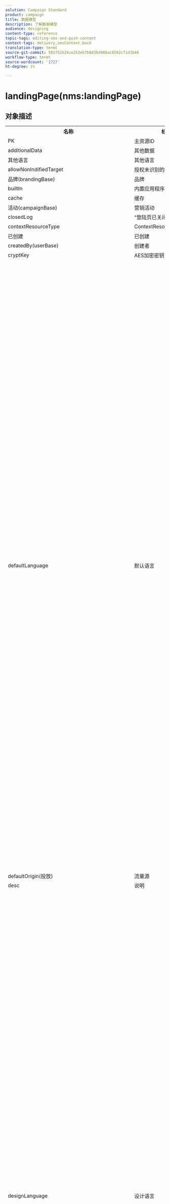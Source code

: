 ```yaml
---
solution: Campaign Standard
product: campaign
title: 数据模型
description: 了解数据模型
audience: designing
content-type: reference
topic-tags: editing-sms-and-push-content
context-tags: delivery,smsContent,back
translation-type: tm+mt
source-git-commit: 501f52624ce253eb7b0d36d908ac8502cf1d3b48
workflow-type: tm+mt
source-wordcount: '1727'
ht-degree: 1%

---
```



# landingPage(nms:landingPage)

## 对象描述

<table>
      <tr>
         <th>名称</th>
         <th>标签</th>
         <th>类型（长度）</th>
         <th>明细列表值</th>
      </tr>
      <tr>
         <td>PK</td>
         <td>主资源ID</td>
         <td>字符串 </td>
         <td> </td>
      </tr>
      <tr>
         <td>additionalData</td>
         <td>其他数据</td>
         <td>collection </td>
         <td> </td>
      </tr>
      <tr>
         <td>其他语言</td>
         <td>其他语言</td>
         <td>项目 </td>
         <td> </td>
      </tr>
      <tr>
         <td>allowNonIndifiedTarget</td>
         <td>授权未识别的访客</td>
         <td>布尔 </td>
         <td> </td>
      </tr>
      <tr>
         <td>品牌(brandingBase)</td>
         <td>品牌</td>
         <td>链接 </td>
         <td> </td>
      </tr>
      <tr>
         <td>builtIn</td>
         <td>内置应用程序对象</td>
         <td>布尔 </td>
         <td> </td>
      </tr>
      <tr>
         <td>cache</td>
         <td>缓存</td>
         <td>字符串 </td>
         <td> </td>
      </tr>
      <tr>
         <td>活动(campaignBase)</td>
         <td>营销活动</td>
         <td>链接 </td>
         <td> </td>
      </tr>
      <tr>
         <td>closedLog</td>
         <td>“登陆页已关闭”日志</td>
         <td>字符串 </td>
         <td> </td>
      </tr>
      <tr>
         <td>contextResourceType</td>
         <td>ContextResourceType</td>
         <td>字符串 </td>
         <td> </td>
      </tr>
      <tr>
         <td>已创建</td>
         <td>已创建</td>
         <td>日期 </td>
         <td> </td>
      </tr>
      <tr>
         <td>createdBy(userBase)</td>
         <td>创建者</td>
         <td>链接 </td>
         <td> </td>
      </tr>
      <tr>
         <td>cryptKey</td>
         <td>AES加密密钥</td>
         <td>字符串(64)</td>
         <td> </td>
      </tr>
      <tr>
         <td>defaultLanguage</td>
         <td>默认语言</td>
         <td>明细列表（字符串）(255)</td>
         <td>
            <ul>
               <li>希腊语 — 埃尔 — 埃尔</li>
               <li>英语 — en - en</li>
               <li>中文 — zh - zh</li>
               <li>法语（法国） — fr_FR - fr_FR</li>
               <li>越南语 — 六 — 六</li>
               <li>葡萄牙语（葡萄牙） — pt_PT - pt_PT</li>
               <li>意大利语（意大利） — it_IT - it_IT</li>
               <li>意大利语</li>
               <li>荷兰语（比利时） — nl_BE - nl_BE</li>
               <li>挪威语（挪威） — no_NO - no_NO</li>
               <li>荷兰语（荷兰） — nl_NL - nl_NL</li>
               <li>阿拉伯语 — ar-ar</li>
               <li>英语（美国） — en_US - en_US</li>
               <li>爱尔兰语 — 加 — 加</li>
               <li>捷克语 — cs- cs</li>
               <li>爱沙尼亚语 — et- et</li>
               <li>印度尼西亚语 — id - id</li>
               <li>西班牙语 — es- es</li>
               <li>俄语 — ru - ru</li>
               <li>荷兰语 — nl - nl</li>
               <li>瓦隆 — 瓦瓦 — 瓦</li>
               <li>葡萄牙语 — pt - pt</li>
               <li>法语（比利时） — fr_BE - fr_BE</li>
               <li>拉脱维亚语 — lv - lv</li>
               <li>立陶宛语 — lt-lt</li>
               <li>泰语 — 第 — 第</li>
               <li>英语（英国） — en_GB - en_GB</li>
               <li>法语 — fr - fr</li>
               <li>葡萄牙语（巴西） — pt_BR - pt_BR</li>
               <li>德语 — 德 — 德</li>
               <li>丹麦语 — 达 — 达</li>
               <li>芬兰语 — fi - fi</li>
               <li>匈牙利语 — 胡 — 胡</li>
               <li>瑞典语（芬兰） — sv_FI - sv_FI</li>
               <li>日语 — ja - ja</li>
               <li>希伯来</li>
               <li>朝鲜语 — 高 — 高</li>
               <li>瑞典语 — sv-sv</li>
               <li>瑞典语（瑞典语） — sv_SE - sv_SE</li>
               <li>斯洛伐克语 — sk - sk</li>
               <li>马耳他语 — mt- mt</li>
               <li>意大利语（瑞士） — it_CH - it_CH</li>
               <li>波兰语 — pl-pl</li>
               <li>Slovene - sl - sl</li>
               <li>无效值 — __Invalid_value__ - __Invalid_value__</li>
            </ul>
         </td>
      </tr>
      <tr>
         <td>defaultOrigin(投放)</td>
         <td>流量源</td>
         <td>链接 </td>
         <td> </td>
      </tr>
      <tr>
         <td>desc</td>
         <td>说明</td>
         <td>string(512)</td>
         <td> </td>
      </tr>
      <tr>
         <td>designLanguage</td>
         <td>设计语言</td>
         <td>明细列表（字符串）(255)</td>
         <td>
            <ul>
               <li>希腊语 — 埃尔 — 埃尔</li>
               <li>英语 — en - en</li>
               <li>中文 — zh - zh</li>
               <li>法语（法国） — fr_FR - fr_FR</li>
               <li>越南语 — 六 — 六</li>
               <li>葡萄牙语（葡萄牙） — pt_PT - pt_PT</li>
               <li>意大利语（意大利） — it_IT - it_IT</li>
               <li>意大利语</li>
               <li>荷兰语（比利时） — nl_BE - nl_BE</li>
               <li>挪威语（挪威） — no_NO - no_NO</li>
               <li>荷兰语（荷兰） — nl_NL - nl_NL</li>
               <li>阿拉伯语 — ar-ar</li>
               <li>英语（美国） — en_US - en_US</li>
               <li>爱尔兰语 — 加 — 加</li>
               <li>捷克语 — cs- cs</li>
               <li>爱沙尼亚语 — et- et</li>
               <li>印度尼西亚语 — id - id</li>
               <li>西班牙语 — es- es</li>
               <li>俄语 — ru - ru</li>
               <li>荷兰语 — nl - nl</li>
               <li>瓦隆 — 瓦瓦 — 瓦</li>
               <li>葡萄牙语 — pt - pt</li>
               <li>法语（比利时） — fr_BE - fr_BE</li>
               <li>拉脱维亚语 — lv - lv</li>
               <li>立陶宛语 — lt-lt</li>
               <li>泰语 — 第 — 第</li>
               <li>英语（英国） — en_GB - en_GB</li>
               <li>法语 — fr - fr</li>
               <li>葡萄牙语（巴西） — pt_BR - pt_BR</li>
               <li>德语 — 德 — 德</li>
               <li>丹麦语 — 达 — 达</li>
               <li>芬兰语 — fi - fi</li>
               <li>匈牙利语 — 胡 — 胡</li>
               <li>瑞典语（芬兰） — sv_FI - sv_FI</li>
               <li>日语 — ja - ja</li>
               <li>希伯来</li>
               <li>朝鲜语 — 高 — 高</li>
               <li>瑞典语 — sv-sv</li>
               <li>瑞典语（瑞典语） — sv_SE - sv_SE</li>
               <li>斯洛伐克语 — sk - sk</li>
               <li>马耳他语 — mt- mt</li>
               <li>意大利语（瑞士） — it_CH - it_CH</li>
               <li>波兰语 — pl-pl</li>
               <li>Slovene - sl - sl</li>
               <li>无效值 — __Invalid_value__ - __Invalid_value__</li>
            </ul>
         </td>
      </tr>
      <tr>
         <td>dynamicService</td>
         <td>动态服务</td>
         <td>布尔 </td>
         <td> </td>
      </tr>
      <tr>
         <td>结束</td>
         <td>过期日期</td>
         <td>日期 </td>
         <td> </td>
      </tr>
      <tr>
         <td>errorContextResourceType</td>
         <td>ErrorContextResourceType</td>
         <td>字符串 </td>
         <td> </td>
      </tr>
      <tr>
         <td>errorPage</td>
         <td>错误页</td>
         <td>项目 </td>
         <td> </td>
      </tr>
      <tr>
         <td>geoUnit(geoUnitBase)</td>
         <td>地理单位</td>
         <td>链接 </td>
         <td> </td>
      </tr>
      <tr>
         <td>htmlPage</td>
         <td>页面</td>
         <td>collection </td>
         <td> </td>
      </tr>
      <tr>
         <td>identificationByUrlParam</td>
         <td>按URL参数标识</td>
         <td>布尔 </td>
         <td> </td>
      </tr>
      <tr>
         <td>inactiveUrlRedirection</td>
         <td>重定向URL</td>
         <td>string(4096)</td>
         <td> </td>
      </tr>
      <tr>
         <td>isExternal</td>
         <td>是外部资源</td>
         <td>布尔 </td>
         <td> </td>
      </tr>
      <tr>
         <td>isTemplate</td>
         <td>模板</td>
         <td>布尔 </td>
         <td> </td>
      </tr>
      <tr>
         <td>作业</td>
         <td>作业</td>
         <td>collection </td>
         <td> </td>
      </tr>
      <tr>
         <td>jobLogs</td>
         <td>日志</td>
         <td>collection </td>
         <td> </td>
      </tr>
      <tr>
         <td>标签</td>
         <td>标签</td>
         <td>string(128)</td>
         <td> </td>
      </tr>
      <tr>
         <td>lastModified</td>
         <td>上次修改时间</td>
         <td>日期 </td>
         <td> </td>
      </tr>
      <tr>
         <td>loadingFilter(queryFilterBase)</td>
         <td>正在加载键</td>
         <td>链接 </td>
         <td> </td>
      </tr>
      <tr>
         <td>loadingFilterMapping</td>
         <td>加载键的参数</td>
         <td>collection </td>
         <td> </td>
      </tr>
      <tr>
         <td>logicalStatus</td>
         <td>执行状态</td>
         <td>明细列表（字符串）(255)</td>
         <td>
            <ul>
               <li>进行中 — 已启动 — 已启动</li>
               <li>编辑 — 版本 — 版本</li>
               <li>完成 — 完成 — 完成</li>
               <li>警告 — 警告 — 警告</li>
               <li>错误 — 错误 — 错误</li>
               <li>无效值 — __Invalid_value__ - __Invalid_value__</li>
            </ul>
         </td>
      </tr>
      <tr>
         <td>messageAction</td>
         <td>开始发送消息</td>
         <td>布尔 </td>
         <td> </td>
      </tr>
      <tr>
         <td>messageActionDelivery(deliveryMCTemplateBase)</td>
         <td>事务性消息</td>
         <td>链接 </td>
         <td> </td>
      </tr>
      <tr>
         <td>modifiedBy(userBase)</td>
         <td>修改者</td>
         <td>链接 </td>
         <td> </td>
      </tr>
      <tr>
         <td>name</td>
         <td>ID</td>
         <td>字符串(64)</td>
         <td> </td>
      </tr>
      <tr>
         <td>orgUnit(orgUnitBase)</td>
         <td>组织单位</td>
         <td>链接 </td>
         <td> </td>
      </tr>
      <tr>
         <td>预填</td>
         <td>预载访客数据</td>
         <td>布尔 </td>
         <td> </td>
      </tr>
      <tr>
         <td>项目(programBase)</td>
         <td>项目</td>
         <td>链接 </td>
         <td> </td>
      </tr>
      <tr>
         <td>publicUrl</td>
         <td>公共URL</td>
         <td>字符串 </td>
         <td> </td>
      </tr>
      <tr>
         <td>publicationDate</td>
         <td>发布日期</td>
         <td>日期 </td>
         <td> </td>
      </tr>
      <tr>
         <td>reconsiblitionFilter(queryFilterBase)</td>
         <td>合并关键项</td>
         <td>链接 </td>
         <td> </td>
      </tr>
      <tr>
         <td>reconsiblitionFilterMapping</td>
         <td>合并关键项参数</td>
         <td>collection </td>
         <td> </td>
      </tr>
      <tr>
         <td>reconsiblitionUpdateStrategy</td>
         <td>更新战略</td>
         <td>明细列表（字节） </td>
         <td>
            <ul>
               <li>更新 — updateTarget - 1</li>
               <li>未授权 — 未授权 — 0</li>
               <li>无效值 — __Invalid_value__ - __Invalid_value__</li>
            </ul>
         </td>
      </tr>
      <tr>
         <td>服务(serviceBase)</td>
         <td>订阅服务</td>
         <td>链接 </td>
         <td> </td>
      </tr>
      <tr>
         <td>specificAction</td>
         <td>特定操作</td>
         <td>明细列表（字节） </td>
         <td>
            <ul>
               <li>黑名单 — 黑名单 — 3</li>
               <li>无特定操作 — 无 — 0</li>
               <li>退订-退订- 2</li>
               <li>无效值 — __Invalid_value__ - __Invalid_value__</li>
               <li>订阅-订阅- 1</li>
            </ul>
         </td>
      </tr>
      <tr>
         <td>开始</td>
         <td>部署日期</td>
         <td>日期 </td>
         <td> </td>
      </tr>
      <tr>
         <td>状态</td>
         <td>状态</td>
         <td>明细列表（字节） </td>
         <td>
            <ul>
               <li>编辑 — 编辑 — 0</li>
               <li>发布失败 — 失败 — 99</li>
               <li>已关闭 — 已关闭 — 20</li>
               <li>无效值 — __Invalid_value__ - __Invalid_value__</li>
               <li>在线 — 已打开 — 10</li>
            </ul>
         </td>
      </tr>
      <tr>
         <td>targetResource</td>
         <td>定位维度</td>
         <td>string(255)</td>
         <td> </td>
      </tr>
      <tr>
         <td>模板(landingPage)</td>
         <td>登陆页模板</td>
         <td>链接 </td>
         <td> </td>
      </tr>
      <tr>
         <td>testUrl</td>
         <td>测试URL</td>
         <td>字符串 </td>
         <td> </td>
      </tr>
      <tr>
         <td>缩略图</td>
         <td>缩略图</td>
         <td>string(255)</td>
         <td> </td>
      </tr>
      <tr>
         <td>时区</td>
         <td>时区</td>
         <td>明细列表（字符串）(64)</td>
         <td>
            <ul>
               <li>(GMT-02:00)中大西洋 — 大西洋 — 南乔治亚 — 大西洋/南乔治亚</li>
               <li>(GMT+02:00)安曼 — 亚洲_安曼 — 亚洲/安曼</li>
               <li>(GMT-03:00)布拉西 — 美洲_圣保罗 — 美洲/圣保罗</li>
               <li>(GMT+06:00)阿斯塔纳，达卡 — 亚洲_达卡 — 亚洲/达卡</li>
               <li>(GMT+06:00)新西伯利亚 — 亚洲_新西伯利亚 — 亚洲/新西伯利亚</li>
               <li>(GMT+02:00)温得和克 — 非洲_温得和克 — 非洲/温得和克</li>
               <li>(GMT+04:00)高加索，埃里温 — 亚洲_埃里温 — 亚洲/埃里温</li>
               <li>(GMT-04:00)马瑙斯 — 美国_马瑙斯 — 美国/马瑙斯</li>
               <li>(GMT+03:30)德黑兰 — 亚洲_德黑兰 — 亚洲/德黑兰</li>
               <li>(GMT+12:00)奥克兰，惠灵顿 — 太平洋 — 奥克兰 — 太平洋/奥克兰</li>
               <li>(GMT+02:00)耶路撒冷 — 亚洲_耶路撒冷 — 亚洲/耶路撒冷</li>
               <li>(GMT+03:00)莫斯科，圣彼得堡，伏尔加格勒 — 欧洲_莫斯科 — 欧洲/莫斯科</li>
               <li>(GMT+09:30)阿德莱德 — 澳大利亚_阿德莱德 — 澳大利亚/阿德莱德</li>
               <li>(GMT+10:00)堪培拉，墨尔本，悉尼 — 澳大利亚_堪培拉 — 澳大利亚/堪培拉</li>
               <li>(GMT+08:00)珀斯 — 澳大利亚_珀斯 — 澳大利亚/珀斯</li>
               <li>(GMT+09:00)雅库茨克 — 亚洲_雅库茨克 — 亚洲/雅库茨克</li>
               <li>(GMT-10:00)哈瓦伊 — 太平洋_檀香山 — 太平洋/檀香山</li>
               <li>(GMT+04:00)巴库 — 亚洲_巴库 — 亚洲/巴库</li>
               <li>(GMT+10:00)符拉迪沃斯托克 — 亚洲_符拉迪沃斯托克 — 亚洲/符拉迪沃斯托克</li>
               <li>(GMT+09:00)首尔 — 亚洲_首尔 — 亚洲/首尔</li>
               <li>(GMT+01:00)萨拉热窝，斯科普列，索非亚，华沙，萨格勒布 — 欧洲_萨拉热窝 — 欧洲/萨拉热窝</li>
               <li>服务器时区 — _server_ - _server_</li>
               <li>(GMT+04:00)阿布扎比，马斯喀特 — 亚洲_马斯喀特 — 亚洲/马斯喀特</li>
               <li>(GMT+08:00)吉隆坡，新加坡 — 亚洲_吉隆坡 — 亚洲/吉隆坡</li>
               <li>(GMT+09:00)大坂，札幌，东京 — 亚洲_东京 — 亚洲/东京</li>
               <li>(GMT+10:00)布里斯班 — 澳大利亚_布里斯班 — 澳大利亚/布里斯班</li>
               <li>(GMT+05:30)斯里哈亚华登尼普拉 — 亚洲_科伦坡 — 亚洲/科伦坡</li>
               <li>(GMT+02:00)哈拉雷，比勒陀利亚 — 非洲_哈拉雷 — 非洲/哈拉雷</li>
               <li>(GMT+08:00)乌兰巴托 — 亚洲_乌兰巴托 — 亚洲/乌兰巴托</li>
               <li>(GMT-02:00)格林威治平均时间减2小时 — Gmt_m2 - Etc/GMT+2</li>
               <li>(GMT-03:00)格林威治平均时间减3小时 — Gmt_m3 - Etc/GMT+3</li>
               <li>(GMT-01:00)格林威治平均时间减1小时 — Gmt_m1 - Etc/GMT+1</li>
               <li>(GMT-06:00)格林威治平均时间减6小时 — Gmt_m6 - Etc/GMT+6</li>
               <li>(GMT-07:00)格林威治平均时间减7小时 — Gmt_m7 - Etc/GMT+7</li>
               <li>(GMT-04:00)格林威治平均时间减4小时 — Gmt_m4 - Etc/GMT+4</li>
               <li>(GMT)卡萨布兰卡 — 非洲_卡萨布兰卡 — 非洲/卡萨布兰卡</li>
               <li>(GMT+05:30)加尔各答，钦奈，孟买，新德里 — 亚洲_加尔各答 — 亚洲/加尔各答</li>
               <li>(GMT-11:00)格林威治平均时间减11小时 — Gmt_m11 - Etc/GMT+11</li>
               <li>(GMT-09:00)格林威治平均时间减9小时 — Gmt_m9 - Etc/GMT+9</li>
               <li>(GMT-03:30)纽芬兰 — 美国圣约翰斯 — 美国/圣约翰斯</li>
               <li>默认 — _inherit_ - _inherit_</li>
               <li>(GMT+03:00)格林威治平均时间加3小时 — Gmt_p3 - Etc/GMT-3</li>
               <li>(GMT-04:30)加拉加斯 — 美洲_加拉加斯 — 美洲/加拉加斯</li>
               <li>(GMT+01:00)阿姆斯特丹，柏林，伯尔尼，罗马，斯德哥尔摩，维也纳 — 欧洲_柏林 — 欧洲/柏林</li>
               <li>(GMT-07:00)奇瓦瓦，拉巴斯，马萨特兰 — 美国_奇瓦瓦 — 美国/奇瓦瓦</li>
               <li>(GMT+03:00)内罗毕 — 非洲_内罗毕 — 非洲/内罗毕</li>
               <li>(GMT-04:00)亚松森 — 美国_亚松森 — 美国/亚松森</li>
               <li>(GMT+03:00)巴格达德 — 亚洲_巴格达 — 亚洲/巴格达</li>
               <li>(GMT-10:00)格林威治平均时间减10小时 — Gmt_m10 - Etc/GMT+10</li>
               <li>(GMT-03:00)格陵兰 — 美国_戈德萨布 — 美国/戈德萨布</li>
               <li>(GMT+02:00)达马斯 — 亚洲_大马士革 — 亚洲/大马士革</li>
               <li>(GMT-11:00)萨摩亚 — 太平洋_萨摩亚 — 太平洋/萨摩亚</li>
               <li>(GMT-05:00)波哥大，利马，基多 — 美国_波哥大 — 美国/波哥大</li>
               <li>(GMT+01:00)布鲁塞尔，哥本哈根，马德里，巴黎 — 欧洲_巴黎 — 欧洲/巴黎</li>
               <li>(GMT+08:00)北京，重庆，香港，乌鲁木齐 — 亚洲_上海 — 亚洲/上海</li>
               <li>(GMT+12:00)菲吉 — 太平洋_斐济 — 太平洋/斐济</li>
               <li>(GMT+02:00)雅典，伊斯坦布尔，明斯克 — 欧洲_雅典 — 欧洲/雅典</li>
               <li>(GMT+04:00)第比利斯 — 亚洲_第比利斯 — 亚洲/第比利斯</li>
               <li>无效值 — __Invalid_value__ - __Invalid_value__</li>
               <li>(GMT+05:45)加德满都 — 亚洲_加德满都 — 亚洲/加德满都</li>
               <li>(GMT-05:00)印第安纳州（东部） — 美国_印第安纳波利斯 — 美国/印第安纳波利斯</li>
               <li>(GMT-01:00)佛得角群岛 — 大西洋_佛得角 — 大西洋/佛得角</li>
               <li>(GMT+04:00)路易港 — 印度_毛里求斯 — 印度/毛里求斯</li>
               <li>(GMT+08:00)台北 — 亚洲_台北 — 亚洲/台北</li>
               <li>数据库的时区 — _wdbc_ - _wdbc_</li>
               <li>(GMT+06:30)仰光 — 亚洲_仰光 — 亚洲/仰光</li>
               <li>(GMT+11:00)马加丹，所罗门群岛，新喀里多尼亚 — 太平洋 — 瓜达卡纳尔 — 太平洋/瓜达卡纳尔</li>
               <li>(GMT+02:00)开罗 — 非洲_开罗 — 非洲/开罗</li>
               <li>(GMT+05:00)叶卡捷琳堡 — 亚洲_叶卡捷琳堡 — 亚洲/叶卡捷琳堡</li>
               <li>(GMT+08:00)伊尔库茨克 — 亚洲_伊尔库茨克 — 亚洲/伊尔库茨克</li>
               <li>(GMT+10:00)关岛，莫雷斯比港 — 太平洋_关岛 — 太平洋/关岛</li>
               <li>(GMT-04:00)大西洋标准时间（加拿大） — 美国哈利法克斯 — 美国/哈利法克斯</li>
               <li>(GMT)格林威治时间 — GMT-GMT</li>
               <li>(GMT-04:00)拉巴斯 — 美国_拉巴斯 — 美国/拉巴斯</li>
               <li>操作员时区 — _login_ - _login_</li>
               <li>(GMT-06:00)瓜达拉哈拉，墨西哥，蒙特雷 — 美国_墨西哥_城 — 美国/墨西哥_城</li>
               <li>(GMT+09:30)达尔文 — 澳大利亚_达尔文 — 澳大利亚/达尔文</li>
               <li>(GMT-05:00)东部（美国和加拿大） — 美国_纽约 — 美国/纽约</li>
               <li>(GMT-05:00)格林威治平均时间减5小时 — Gmt_m5 - Etc/GMT+5</li>
               <li>(GMT+05:00)伊斯兰堡，卡拉奇，大其木 — 亚洲_卡拉奇 — 亚洲/卡拉奇</li>
               <li>(GMT+03:00)科韦特，里亚德 — 亚洲_利雅得 — 亚洲/利雅得</li>
               <li>(GMT-08:00)格林威治平均时间减8小时 — Gmt_m8 - Etc/GMT+8</li>
               <li>(GMT-01:00)亚速尔群岛 — 大西洋_亚速尔 — 大西洋/亚速尔群岛</li>
               <li>(GMT+07:00)曼谷，河内，雅加达 — 亚洲_曼谷 — 亚洲/曼谷</li>
               <li>(GMT)蒙罗维亚 — 非洲_蒙罗维亚 — 非洲/蒙罗维亚</li>
               <li>(GMT-09:00)阿拉斯加 — 美国_安克拉治 — 美国/安克拉治</li>
               <li>(GMT+01:00)贝尔格莱德，布拉迪斯拉发，布达佩斯，卢布尔雅那，布拉格 — 欧洲_贝尔格莱德 — 欧洲/贝尔格莱德</li>
               <li>(GMT)雷克雅未克 — 大西洋_雷克雅未克 — 大西洋/雷克雅未克</li>
               <li>(GMT+02:00)布卡斯特 — 欧洲_布加勒斯特 — 欧洲/布加勒斯特</li>
               <li>(GMT+05:00)格林威治平均时间加5小时 — Gmt_p5 - Etc/GMT-5</li>
               <li>(GMT+04:00)格林威治平均时间加4小时 — Gmt_p4 - Etc/GMT-4</li>
               <li>(GMT+07:00)格林威治平均时间加7小时 — Gmt_p7 - Etc/GMT-7</li>
               <li>(GMT+06:00)格林威治平均时间加6小时 — Gmt_p6 - Etc/GMT-6</li>
               <li>(GMT+01:00)格林威治平均时间加1小时 — Gmt_p1 - Etc/GMT-1</li>
               <li>(GMT-08:00)太平洋（美国和加拿大） — 美国_洛杉矶 — 美国/洛杉矶</li>
               <li>(GMT+02:00)格林威治平均时间加2小时 — Gmt_p2 - Etc/GMT-2</li>
               <li>(GMT+07:00)克拉斯诺亚尔斯克 — 亚洲_克拉斯诺亚尔斯克 — 亚洲/克拉斯诺亚尔斯克</li>
               <li>(GMT+09:00)格林威治平均时间加9小时 — Gmt_p9 - Etc/GMT-9</li>
               <li>(GMT+08:00)格林威治平均时间加8小时 — Gmt_p8 - Etc/GMT-8</li>
               <li>(GMT+10:00)霍巴特 — 澳大利亚_霍巴特 — 澳大利亚/霍巴特</li>
               <li>(GMT+13:00)努库阿洛法 — 太平洋_通加塔布 — 太平洋/通加塔布</li>
               <li>(GMT-06:00)中美洲 — 美国_里贾纳 — 美国/里贾纳</li>
               <li>(GMT-03:00)布宜诺斯艾利斯，卡宴，福塔雷萨 — 美国_布宜诺斯艾利斯 — 美国/布宜诺斯艾利斯</li>
               <li>(GMT-07:00)洛矶山脉（美国和加拿大） — 美国_丹佛 — 美国/丹佛</li>
               <li>(GMT+01:00)中非 — 西非 — 罗安达 — 非洲/罗安达</li>
               <li>(GMT+02:00)赫尔辛基，基辅，里加，索非亚，塔林，维尔纽斯 — 欧洲_赫尔辛基 — 欧洲/赫尔辛基</li>
               <li>(GMT)格林威治平均时间：都柏林、爱丁堡、里斯本、伦敦 — 欧洲_伦敦 — 欧洲/伦敦</li>
               <li>(GMT-07:00)亚利桑那 — 美国_凤凰城 — 美国/凤凰城</li>
               <li>(GMT+02:00)贝鲁特 — 亚洲_贝鲁特 — 亚洲/贝鲁特</li>
               <li>(GMT+04:30)喀布尔 — 亚洲_喀布尔 — 亚洲/喀布尔</li>
               <li>(GMT-06:00)中心（美国和加拿大） — 美国_芝加哥 — 美国/芝加哥</li>
               <li>(GMT+11:00)格林威治平均时间加11小时 — Gmt_p11 - Etc/GMT-11</li>
               <li>(GMT+10:00)格林威治平均时间加10小时 — Gmt_p10 - Etc/GMT-10</li>
               <li>(GMT+13:00)格林威治平均时间加13小时 — Gmt_p13 - Etc/GMT-13</li>
               <li>(GMT+12:00)格林威治平均时间加12小时 — Gmt_p12 - Etc/GMT-12</li>
               <li>(GMT-04:00)圣地亚哥 — 美国_圣地亚哥 — 美国/圣地亚哥</li>
               <li>(GMT-03:00)蒙得维的亚 — 美国_蒙得维的亚 — 美国/蒙得维的亚</li>
               <li>(GMT-04:00)库亚巴 — 美国_库亚巴 — 美国/库亚巴</li>
            </ul>
         </td>
      </tr>
      <tr>
         <td>title</td>
         <td>登陆页</td>
         <td>string(255)</td>
         <td> </td>
      </tr>
      <tr>
         <td>trackingEnabled</td>
         <td>日志响应</td>
         <td>布尔 </td>
         <td> </td>
      </tr>
      <tr>
         <td>trackingUrlName</td>
         <td>跟踪URL名称</td>
         <td>字符串 </td>
         <td> </td>
      </tr>
      <tr>
         <td>类型</td>
         <td>类型</td>
         <td>明细列表（字节） </td>
         <td>
            <ul>
               <li>常规 — 常规 — 0</li>
               <li>退订服务 — 退订- 3</li>
               <li>黑名单 — 黑名单 — 4</li>
               <li>无效值 — __Invalid_value__ - __Invalid_value__</li>
               <li>收购 — 收购–1</li>
               <li>订阅到服务 — 订阅- 2</li>
            </ul>
         </td>
      </tr>
      <tr>
         <td>uuid</td>
         <td>安全ID</td>
         <td>字符串 </td>
         <td> </td>
      </tr>
      <tr>
         <td>webTrackingEnabled</td>
         <td>启用Web跟踪</td>
         <td>布尔 </td>
         <td> </td>
      </tr>
   </table>

## 过滤器

按逻辑状态(byLogicalStatus)

<table>
    <tr>
    <th>名称</th>
    <th>类型</th>
    </tr>
    <tr>
    <td>状态</td>
    <td>明细列表</td>
    </tr>
</table>

按名称或标签（按文本）

<table>
    <tr>
    <th>名称</th>
    <th>类型</th>
    </tr>
    <tr>
    <td>文本</td>
    <td>字符串</td>
    </tr>
</table>

按状态（按状态）

<table>
    <tr>
    <th>名称</th>
    <th>类型</th>
    </tr>
    <tr>
    <td>状态</td>
    <td>明细列表</td>
    </tr>
</table>

通过定位资源(byTargetResource)

<table>
<tr>
<th>名称</th>
<th>类型</th>
</tr>
<tr>
<td>targetResource</td>
<td>字符串</td>
</tr>
</table>

包括高级登陆页（与高级）

<table>
    <tr>
    <th>名称</th>
    <th>类型</th>
    </tr>
    <tr>
    <td>高级</td>
    <td>布尔</td>
    </tr>
</table>

包含来自异构投放的连续列表(withContinuous)

<table>
        <tr>
        <th>名称</th>
        <th>类型</th>
        </tr>
        <tr>
        <td>withContinuous</td>
        <td>布尔</td>
        </tr>
    </table>

在给定期间（按日历）

<table>
        <tr>
        <th>名称</th>
        <th>类型</th>
        </tr>
        <tr>
        <td>startDate</td>
        <td>日期</td>
        </tr>
        <tr>
        <td>endDate</td>
        <td>日期</td>
        </tr>
    </table>

在给定期间发布（按计划）

<table>
    <tr>
    <th>名称</th>
    <th>类型</th>
    </tr>
    <tr>
    <td>startDate</td>
    <td>日期</td>
    </tr>
    <tr>
    <td>endDate</td>
    <td>日期</td>
    </tr>
</table>
